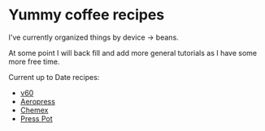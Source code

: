Yummy coffee recipes
==============

I've currently organized things by device -> beans.

At some point I will back fill and add more general tutorials as I have some
more free time.

Current up to Date recipes:

* [v60](coffee/v60.md)
* [Aeropress](coffee/aeropress.md)
* [Chemex](coffee/chemex.md)
* [Press Pot](coffee/chemex.md)
